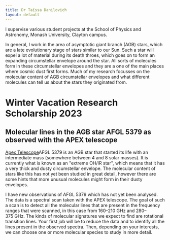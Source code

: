 ```yaml
---
title: Dr Taïssa Danilovich
layout: default
---
```


I supervise various student projects at the School of Physics and Astronomy, Monash University, Clayton campus.

In general, I work in the area of asymptotic giant branch (AGB) stars, which are a late evolutionary stage of stars similar to our Sun. Such a star will expel a lot of material during its death throes, which goes on to form an expanding circumstellar envelope around the star. All sorts of molecules form in these circumstellar envelopes and they are a one of the main places where cosmic dust first forms. Much of my research focusses on the molecular content of AGB circumstellar envelopes and what different molecules can tell us about the stars they originated from.

# Winter Vacation Research Scholarship 2023

## Molecular lines in the AGB star AFGL 5379 as observed with the APEX telescope

[Apex Telescope](/images/APEX.JPG)AFGL 5379 is an AGB star that started its life with an intermediate mass (somewhere between 4 and 8 solar masses). It is currently what is known as an "extreme OH/IR star", which means that it has a very thick and dusty circumstellar envelope. The molecular content of stars like this has not yet been studied in great detail, however there are some hints that more unusual molecules might form in their dusty envelopes.

I have new observations of AFGL 5379 which has not yet been analysed. The data is a spectral scan taken with the APEX telescope. The goal of such a scan is to detect all the molecular lines that are present in the frequency ranges that were scanned, in this case from 160–210 GHz and 280–375 GHz. The kinds of molecular signatures we expect to find are rotational transition lines. Your first job will be to reduce the data and to identify all the lines present in the observed spectra. Then, depending on your interests, we can choose one or more molecular species to study in more detail.
